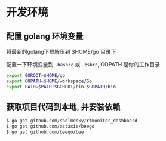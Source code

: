 # 开发环境

## 配置 golang 环境变量

将最新的golang下载解压到 $HOME/go 目录下

配置一下环境变量到 `.bashrc` 或 `.zshrc`, GOPATH 是你的工作目录

```bash
export GOROOT=$HOME/go
export GOPATH=$HOME/workspace/Go
export PATH=$PATH:$GOROOT/bin:$GOPATH/bin
```

## 获取项目代码到本地, 并安装依赖

```bash
$ go get github.com/shelmesky/rtmonitor_dashboard
$ go get github.com/astaxie/beego
$ go get github.com/beego/bee
```

